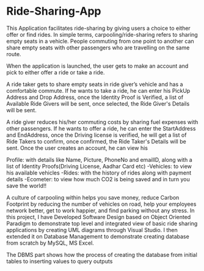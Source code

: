 # Ride-Sharing-App
This Application facilitates ride-sharing by giving users a choice to either offer or find rides.
In simple terms, carpooling/ride-sharing refers to sharing empty seats in a vehicle. People commuting from one point to another can share empty seats with other passengers who are travelling on the same route.

When the application is launched, the user gets to make an account and pick to either offer a ride or take a ride.

A ride taker gets to share empty seats in ride giver’s vehicle and has a comfortable commute.
If he wants to take a ride, he can enter his PickUp Address and Drop Address, once the Identity Proof is Verified, a list of Available Ride Givers will be sent, once selected, the Ride Giver's Details will be sent.

A ride giver reduces his/her commuting costs by sharing fuel expenses with other passengers.
If he wants to offer a ride, he can enter the StartAddress and EndAddress, once the Driving license is verified, he will get a list of Ride Takers to confirm, once confirmed, the Ride Taker's Details will be sent.
Once the user creates an account, he can view his 

Profile: with details like Name, Picture, PhoneNo and emailID, along with a list of Identity Proofs(Driving License, Aadhar Card etc)
-Vehicles: to view his available vehicles
-Rides: with the history of rides along with payment details
-Ecometer: to view how much CO2 is being saved and in turn you save the world!!

A culture of carpooling within helps you save money, reduce Carbon Footprint by reducing the number of vehicles on road, help your employees network better, get to work happier, and find parking without any stress.
In this project, I have Developed Software Design based on Object Oriented Paradigm to demonstrate top level and integrated view of basic ride sharing applications by creating UML diagrams through Visual Studio. I then extended it on Database Management to demonstrate creating database from scratch by MySQL, MS Excel.  

The DBMS part shows how the process of creating the database from initial tables to inserting values to query outputs
